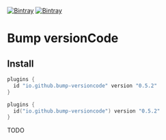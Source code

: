 [![Bintray](https://img.shields.io/bintray/v/ciriti/cdelivery/bumpversion-plugin?color=blue&label=Bintray%20Bump%20Versioncode%20Plugin)](https://bintray.com/ciriti/cdelivery/bumpversion-plugin)
[![Bintray](https://img.shields.io/bintray/v/ciriti/cdelivery/bumpversion-plugin?color=blue&label=Gradle%20Portal%20bumpversion-plugin)](https://plugins.gradle.org/plugin/io.github.bump-versioncode)

# Bump versionCode

## Install

```groovy
plugins {
  id "io.github.bump-versioncode" version "0.5.2"
}
```
```kotlin
plugins {
  id("io.github.bump-versioncode") version "0.5.2"
}
```

TODO